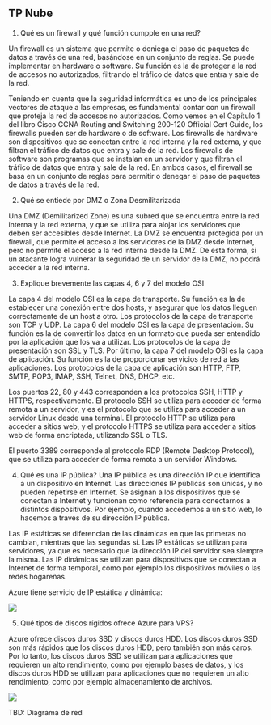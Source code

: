 ## TP Nube

1. Qué es un firewall y qué función cumpple en una red?

Un firewall es un sistema que permite o deniega el paso de paquetes de datos a través de una red, basándose en un conjunto de reglas. Se puede implementar en hardware o software. Su función es la de proteger a la red de accesos no autorizados, filtrando el tráfico de datos que entra y sale de la red.

Teniendo en cuenta que la seguridad informática es uno de los principales vectores de ataque a las empresas, es fundamental contar con un firewall que proteja la red de accesos no autorizados. Como vemos en el Capítulo 1 del libro Cisco CCNA Routing and Switching 200-120 Official Cert Guide, los firewalls pueden ser de hardware o de software. Los firewalls de hardware son dispositivos que se conectan entre la red interna y la red externa, y que filtran el tráfico de datos que entra y sale de la red. Los firewalls de software son programas que se instalan en un servidor y que filtran el tráfico de datos que entra y sale de la red. En ambos casos, el firewall se basa en un conjunto de reglas para permitir o denegar el paso de paquetes de datos a través de la red.

2. Qué se entiede por DMZ o Zona Desmilitarizada

Una DMZ (Demilitarized Zone) es una subred que se encuentra entre la red interna y la red externa, y que se utiliza para alojar los servidores que deben ser accesibles desde Internet. La DMZ se encuentra protegida por un firewall, que permite el acceso a los servidores de la DMZ desde Internet, pero no permite el acceso a la red interna desde la DMZ. De esta forma, si un atacante logra vulnerar la seguridad de un servidor de la DMZ, no podrá acceder a la red interna.

3. Explique brevemente las capas 4, 6 y 7 del modelo OSI

La capa 4 del modelo OSI es la capa de transporte. Su función es la de establecer una conexión entre dos hosts, y asegurar que los datos lleguen correctamente de un host a otro. Los protocolos de la capa de transporte son TCP y UDP.
La capa 6 del modelo OSI es la capa de presentación. Su función es la de convertir los datos en un formato que pueda ser entendido por la aplicación que los va a utilizar. Los protocolos de la capa de presentación son SSL y TLS.
Por último, la capa 7 del modelo OSI es la capa de aplicación. Su función es la de proporcionar servicios de red a las aplicaciones. Los protocolos de la capa de aplicación son HTTP, FTP, SMTP, POP3, IMAP, SSH, Telnet, DNS, DHCP, etc.

Los puertos 22, 80 y 443 corresponden a los protocolos SSH, HTTP y HTTPS, respectivamente. El protocolo SSH se utiliza para acceder de forma remota a un servidor, y es el protocolo que se utiliza para acceder a un servidor Linux desde una terminal. El protocolo HTTP se utiliza para acceder a sitios web, y el protocolo HTTPS se utiliza para acceder a sitios web de forma encriptada, utilizando SSL o TLS.

El puerto 3389 corresponde al protocolo RDP (Remote Desktop Protocol), que se utiliza para acceder de forma remota a un servidor Windows.

4. Qué es una IP pública?
Una IP pública es una dirección IP que identifica a un dispositivo en Internet. Las direcciones IP públicas son únicas, y no pueden repetirse en Internet. Se asignan a los dispositivos que se conectan a Internet y funcionan como referencia para conectarnos a distintos dispositivos. Por ejemplo, cuando accedemos a un sitio web, lo hacemos a través de su dirección IP pública.

Las IP estáticas se diferencian de las dinámicas en que las primeras no cambian, mientras que las segundas sí. Las IP estáticas se utilizan para servidores, ya que es necesario que la dirección IP del servidor sea siempre la misma. Las IP dinámicas se utilizan para dispositivos que se conectan a Internet de forma temporal, como por ejemplo los dispositivos móviles o las redes hogareñas.

Azure tiene servicio de IP estática y dinámica:

![](./224-assets/tp1-assets/azure-ip.png)

5. Qué tipos de discos rígidos ofrece Azure para VPS?

Azure ofrece discos duros SSD y discos duros HDD. Los discos duros SSD son más rápidos que los discos duros HDD, pero también son más caros. Por lo tanto, los discos duros SSD se utilizan para aplicaciones que requieren un alto rendimiento, como por ejemplo bases de datos, y los discos duros HDD se utilizan para aplicaciones que no requieren un alto rendimiento, como por ejemplo almacenamiento de archivos.

![](./224-assets/tp1-assets/azure-discos.png)

TBD: Diagrama de red